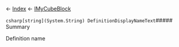 ← [Index](Api-Index) ← [IMyCubeBlock](VRage.Game.ModAPI.Ingame.IMyCubeBlock)

```csharp[string](System.String) DefinitionDisplayNameText```##### Summary

Definition name

